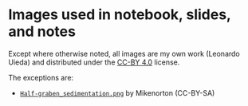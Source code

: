 # Images used in notebook, slides, and notes

Except where otherwise noted, all images are my own work (Leonardo Uieda) and
distributed under the [CC-BY 4.0](https://creativecommons.org/licenses/by/4.0/)
license.

The exceptions are:

* [`Half-graben_sedimentation.png`](https://commons.wikimedia.org/wiki/File:Half-graben_sedimentation.png)
  by Mikenorton (CC-BY-SA)
